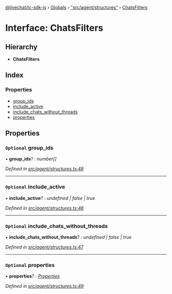 [@livechat/lc-sdk-js](../README.md) › [Globals](../globals.md) › ["src/agent/structures"](../modules/_src_agent_structures_.md) › [ChatsFilters](_src_agent_structures_.chatsfilters.md)

# Interface: ChatsFilters

## Hierarchy

* **ChatsFilters**

## Index

### Properties

* [group_ids](_src_agent_structures_.chatsfilters.md#optional-group_ids)
* [include_active](_src_agent_structures_.chatsfilters.md#optional-include_active)
* [include_chats_without_threads](_src_agent_structures_.chatsfilters.md#optional-include_chats_without_threads)
* [properties](_src_agent_structures_.chatsfilters.md#optional-properties)

## Properties

### `Optional` group_ids

• **group_ids**? : *number[]*

*Defined in [src/agent/structures.ts:48](https://github.com/livechat/lc-sdk-js/blob/228cb10/src/agent/structures.ts#L48)*

___

### `Optional` include_active

• **include_active**? : *undefined | false | true*

*Defined in [src/agent/structures.ts:46](https://github.com/livechat/lc-sdk-js/blob/228cb10/src/agent/structures.ts#L46)*

___

### `Optional` include_chats_without_threads

• **include_chats_without_threads**? : *undefined | false | true*

*Defined in [src/agent/structures.ts:47](https://github.com/livechat/lc-sdk-js/blob/228cb10/src/agent/structures.ts#L47)*

___

### `Optional` properties

• **properties**? : *[Properties](_src_objects_index_.properties.md)*

*Defined in [src/agent/structures.ts:49](https://github.com/livechat/lc-sdk-js/blob/228cb10/src/agent/structures.ts#L49)*
